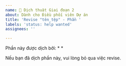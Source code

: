 ```yaml
---
name: 🚀 Dịch thuật Giai đoạn 2
about: Dành cho Điều phối viên Dự án
title: 'Revise "tên_tệp" - Phần '
labels: 'status: help wanted'
assignees: ''

---
```


Phần này được dịch bởi:
* 
* 

Nếu bạn đã dịch phần này, vui lòng bỏ qua việc revise.
